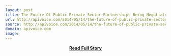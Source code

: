 ```yaml
---
layout: post
title: The Future Of Public Private Sector Partnerships Being Negotiated At The API oAuth Scope Level
url: http://apivoice.com/2014/05/14/the-future-of-public-private-sector-partnerships-being-negotiated-at-the-api-oauth-scope-level/
source: http://apivoice.com/2014/05/14/the-future-of-public-private-sector-partnerships-being-negotiated-at-the-api-oauth-scope-level/
domain: apivoice.com
image: 
---
```


<p></p>
<center><p><a href="http://apivoice.com/2014/05/14/the-future-of-public-private-sector-partnerships-being-negotiated-at-the-api-oauth-scope-level/" style='padding:25px; font-sze:18px; font-weight: bold;'>Read Full Story</a></p></center>
